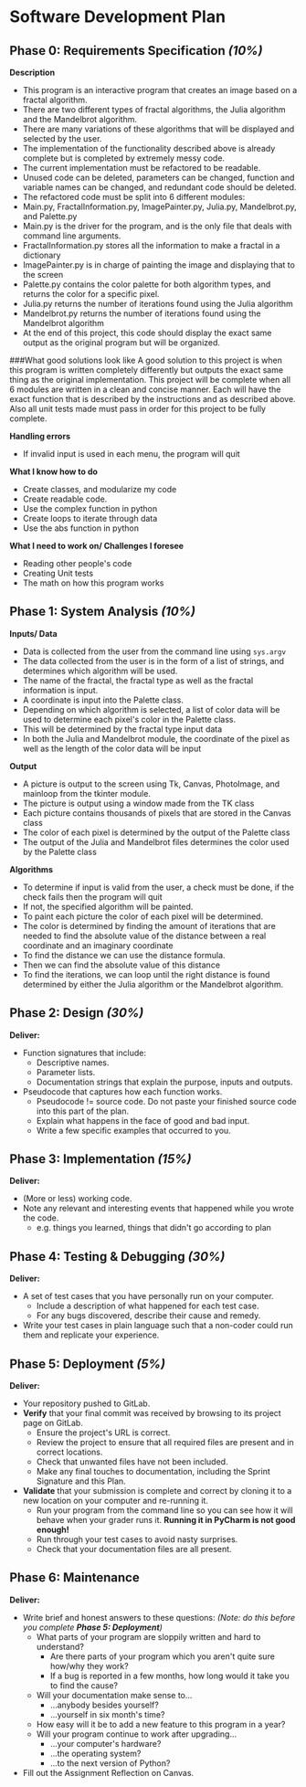 # Software Development Plan

## Phase 0: Requirements Specification *(10%)*

**Description**
* This program is an interactive program that creates an image based on a fractal algorithm.
* There are two different types of fractal algorithms, the Julia algorithm and the Mandelbrot algorithm.
* There are many variations of these algorithms that will be displayed and selected by the user.
* The implementation of the functionality described above is already complete but is completed by extremely messy code.
* The current implementation must be refactored to be readable.
* Unused code can be deleted, parameters can be changed, function and variable names can be changed, and redundant code should be deleted.
* The refactored code must be split into 6 different modules: 
* Main.py, FractalInformation.py, ImagePainter.py, Julia.py, Mandelbrot.py, and Palette.py 
* Main.py is the driver for the program, and is the only file that deals with command line arguments.
* FractalInformation.py stores all the information to make a fractal in a dictionary
* ImagePainter.py is in charge of painting the image and displaying that to the screen
* Palette.py contains the color palette for both algorithm types, and returns the color for a specific pixel.
* Julia.py returns the number of iterations found using the Julia algorithm
* Mandelbrot.py returns the number of iterations found using the Mandelbrot algorithm
* At the end of this project, this code should display the exact same output as the original program but will be organized.

###What good solutions look like
A good solution to this project is when this program is written completely differently but outputs the exact same thing
as the original implementation. This project will be complete when all 6 modules are written in a clean and concise manner.
Each will have the exact function that is described by the instructions and as described above. Also all unit tests made 
must pass in order for this project to be fully complete.

**Handling errors**
* If invalid input is used in each menu, the program will quit

**What I know how to do** 
* Create classes, and modularize my code
* Create readable code.
* Use the complex function in python 
* Create loops to iterate through data
* Use the abs function in python

**What I need to work on/ Challenges I foresee**
* Reading other people's code
* Creating Unit tests
* The math on how this program works

## Phase 1: System Analysis *(10%)*

 **Inputs/ Data**
* Data is collected from the user from the command line using ``sys.argv``
* The data collected from the user is in the form of a list of strings, and determines which algorithm will be used.
* The name of the fractal, the fractal type as well as the fractal information is input.
* A coordinate is input into the Palette class.
* Depending on which algorithm is selected, a list of color data will be used to determine each pixel's color in the Palette class.
* This will be determined by the fractal type input data 
* In both the Julia and Mandelbrot module, the coordinate of the pixel as well as the length of the color data will be input

**Output**
* A picture is output to the screen using Tk, Canvas, PhotoImage, and mainloop from the tkinter module.
* The picture is output using a window made from the TK class 
* Each picture contains thousands of pixels that are stored in the Canvas class
* The color of each pixel is determined by the output of the Palette class
* The output of the Julia and Mandelbrot files determines the color used by the Palette class

**Algorithms**
* To determine if input is valid from the user, a check must be done, if the check fails then the program will quit 
* If not, the specified algorithm will be painted.
* To paint each picture the color of each pixel will be determined.
* The color is determined by finding the amount of iterations that are needed to 
find the absolute value of the distance between a real coordinate and an imaginary coordinate
* To find the distance we can use the distance formula. 
* Then we can find the absolute value of this distance
* To find the iterations, we can loop until the right distance is found determined by either the Julia algorithm or the 
Mandelbrot algorithm.


## Phase 2: Design *(30%)*

**Deliver:**

*   Function signatures that include:
    *   Descriptive names.
    *   Parameter lists.
    *   Documentation strings that explain the purpose, inputs and outputs.
*   Pseudocode that captures how each function works.
    *   Pseudocode != source code.  Do not paste your finished source code into this part of the plan.
    *   Explain what happens in the face of good and bad input.
    *   Write a few specific examples that occurred to you.


## Phase 3: Implementation *(15%)*

**Deliver:**

*   (More or less) working code.
*   Note any relevant and interesting events that happened while you wrote the code.
    *   e.g. things you learned, things that didn't go according to plan


## Phase 4: Testing & Debugging *(30%)*

**Deliver:**

*   A set of test cases that you have personally run on your computer.
    *   Include a description of what happened for each test case.
    *   For any bugs discovered, describe their cause and remedy.
*   Write your test cases in plain language such that a non-coder could run them and replicate your experience.


## Phase 5: Deployment *(5%)*

**Deliver:**

*   Your repository pushed to GitLab.
*   **Verify** that your final commit was received by browsing to its project page on GitLab.
    *   Ensure the project's URL is correct.
    *   Review the project to ensure that all required files are present and in correct locations.
    *   Check that unwanted files have not been included.
    *   Make any final touches to documentation, including the Sprint Signature and this Plan.
*   **Validate** that your submission is complete and correct by cloning it to a new location on your computer and re-running it.
	*	Run your program from the command line so you can see how it will behave when your grader runs it.  **Running it in PyCharm is not good enough!**
    *   Run through your test cases to avoid nasty surprises.
    *   Check that your documentation files are all present.


## Phase 6: Maintenance

**Deliver:**

*   Write brief and honest answers to these questions: *(Note: do this before you complete **Phase 5: Deployment**)*
    *   What parts of your program are sloppily written and hard to understand?
        *   Are there parts of your program which you aren't quite sure how/why they work?
        *   If a bug is reported in a few months, how long would it take you to find the cause?
    *   Will your documentation make sense to...
        *   ...anybody besides yourself?
        *   ...yourself in six month's time?
    *   How easy will it be to add a new feature to this program in a year?
    *   Will your program continue to work after upgrading...
        *   ...your computer's hardware?
        *   ...the operating system?
        *   ...to the next version of Python?
*   Fill out the Assignment Reflection on Canvas.
